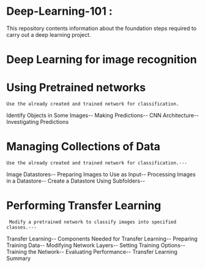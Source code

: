 # Deep-Learning-101 :
This repository contents information about the foundation steps required to carry out a deep learning project.

# Deep Learning for image recognition


# Using Pretrained networks
    Use the already created and trained network for classification.
  Identify Objects in Some Images--
  Making Predictions--
  CNN Architecture--
  Investigating Predictions
 
 
 # Managing Collections of Data
    Use the already created and trained network for classification.---
  Image Datastores--
  Preparing Images to Use as Input--
  Processing Images in a Datastore--
  Create a Datastore Using Subfolders--
  
  
#  Performing Transfer Learning
     Modify a pretrained network to classify images into specified classes.---
  Transfer Learning--
  Components Needed for Transfer Learning--
  Preparing Training Data--
  Modifying Network Layers--
  Setting Training Options--
  Training the Network--
  Evaluating Performance--
  Transfer Learning Summary
  
  
